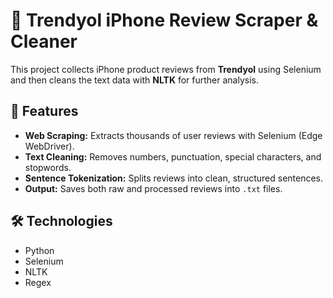 # 📱 Trendyol iPhone Review Scraper & Cleaner

This project collects iPhone product reviews from **Trendyol** using Selenium and then cleans the text data with **NLTK** for further analysis.

## 🚀 Features
- **Web Scraping:** Extracts thousands of user reviews with Selenium (Edge WebDriver).  
- **Text Cleaning:** Removes numbers, punctuation, special characters, and stopwords.  
- **Sentence Tokenization:** Splits reviews into clean, structured sentences.  
- **Output:** Saves both raw and processed reviews into `.txt` files.  

## 🛠 Technologies
- Python  
- Selenium  
- NLTK  
- Regex  

